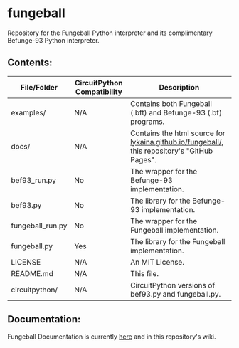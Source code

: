 # fungeball

Repository for the Fungeball Python interpreter and its complimentary Befunge-93 Python interpreter.

## Contents:

File/Folder | CircuitPython Compatibility | Description
---|---|---
examples/ | N/A | Contains both Fungeball (.bft) and Befunge-93 (.bf) programs.
docs/ | N/A | Contains the html source for [lykaina.github.io/fungeball/](https://lykaina.github.io/fungeball/), this repository's "GitHub Pages".
bef93_run.py | No | The wrapper for the Befunge-93 implementation.
bef93.py | No | The library for the Befunge-93 implementation.
fungeball_run.py | No | The wrapper for the Fungeball implementation.
fungeball.py | Yes | The library for the Fungeball implementation.
LICENSE | N/A | An MIT License.
README.md | N/A | This file.
circuitpython/ | N/A | CircuitPython versions of bef93.py and fungeball.py.

## Documentation:

Fungeball Documentation is currently [here](https://esolangs.org/wiki/Fungeball) and in this repository's wiki.
